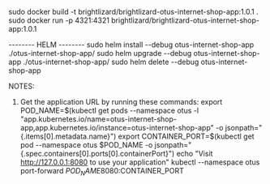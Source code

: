 sudo docker build -t brightlizard/brightlizard-otus-internet-shop-app:1.0.1 .
sudo docker run -p 4321:4321 brightlizard/brightlizard-otus-internet-shop-app:1.0.1

-------- HELM --------
sudo helm install --debug otus-internet-shop-app ./otus-internet-shop-app/
sudo helm upgrade --debug otus-internet-shop-app ./otus-internet-shop-app/
sudo helm delete --debug otus-internet-shop-app


NOTES:
1. Get the application URL by running these commands:
  export POD_NAME=$(kubectl get pods --namespace otus -l "app.kubernetes.io/name=otus-internet-shop-app,app.kubernetes.io/instance=otus-internet-shop-app" -o jsonpath="{.items[0].metadata.name}")
  export CONTAINER_PORT=$(kubectl get pod --namespace otus $POD_NAME -o jsonpath="{.spec.containers[0].ports[0].containerPort}")
  echo "Visit http://127.0.0.1:8080 to use your application"
  kubectl --namespace otus port-forward $POD_NAME 8080:$CONTAINER_PORT
